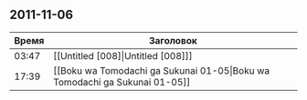 ## 2011-11-06
| Время | Заголовок |
| --- | --- |
| 03:47 | [[Untitled [008]\|Untitled [008]]] |
| 17:39 | [[Boku wa Tomodachi ga Sukunai 01-05\|Boku wa Tomodachi ga Sukunai 01-05]] |

